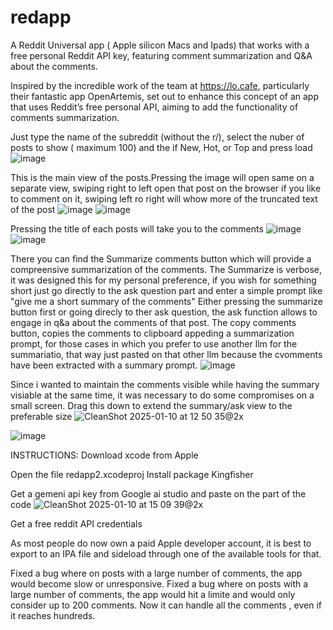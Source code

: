 # redapp
A Reddit Universal app ( Apple silicon Macs and Ipads) that works with a free personal Reddit API key, featuring comment summarization and Q&A about the comments. 

Inspired by the incredible work of the team at https://lo.cafe, particularly their fantastic app OpenArtemis,  set out to enhance this concept of an app that uses Reddit’s free personal API, aiming to add the functionality of comments summarization.

Just type the name of the subreddit (without the r/), select the nuber of posts to show ( maximum 100) and the if New, Hot, or Top and press load
![image](https://github.com/user-attachments/assets/a1ab5dca-da77-4dc7-8b5c-b759a55bbedf)

This is the main view of the posts.Pressing the image will open same on a separate view, swiping right to left open that post on the browser if you like to comment on it, swiping left ro right will whow more of the truncated text of the post
![image](https://github.com/user-attachments/assets/230966c7-31cd-49a7-b6c9-35bbcfd5958f)
![image](https://github.com/user-attachments/assets/fe136ce0-52c3-4ab4-b4e1-bfd4e762cc07)

Pressing the title of each posts will take you to the comments
![image](https://github.com/user-attachments/assets/8193c0b6-00cc-4dc2-a291-87de530c7521)
![image](https://github.com/user-attachments/assets/dcbc293d-c1c5-457d-a0a7-33faa97c3adf)

There you can find the Summarize comments button which will provide a compreensive summarization of the comments. The Summarize is verbose, it was designed this for my personal preference, if you wish for something short just go directly to the ask question part and enter a simple prompt like "give me a short summary of the comments"
Either pressing the summarize button first or going direcly to ther ask question, the ask function allows to engage in q&a about the comments of that post.
The copy comments button, copies the comments to clipboard appeding a summarization prompt, for those cases in which you prefer to use another llm for the summariatio, that way just pasted on that other llm because the cvomments have been extracted with a summary prompt.
![image](https://github.com/user-attachments/assets/600ad73d-f209-4fa0-8f48-674de1f14cd4)

Since i wanted to maintain the comments visible while having the summary visiable at the same time, it was necessary to do some compromises on a small screen.
Drag this down to extend the summary/ask view to the preferable size
![CleanShot 2025-01-10 at 12 50 35@2x](https://github.com/user-attachments/assets/10106124-b0cc-4440-bef3-2dd4b561a14a)

![image](https://github.com/user-attachments/assets/90a82c7e-c7d4-4d32-be4f-fd96291ed3c2)


INSTRUCTIONS:
Download xcode from Apple

Open the file  redapp2.xcodeproj
Install package Kingfisher

Get a gemeni api key from Google ai studio and paste on the part of the code 
![CleanShot 2025-01-10 at 15 09 39@2x](https://github.com/user-attachments/assets/f6ad1416-bb09-42f4-bd93-8950a3359bcf)

Get a free reddit API credentials 


As most people do now own a paid Apple developer account, it is best to export to an IPA file and sideload through one of the available tools for that.

Fixed a bug where on posts with a large number of comments, the app would become slow or unresponsive. 
Fixed a bug where on posts with a large number of comments, the app would hit a limite and would only consider up to 200 comments. Now it can handle all the comments , even if it reaches hundreds.
